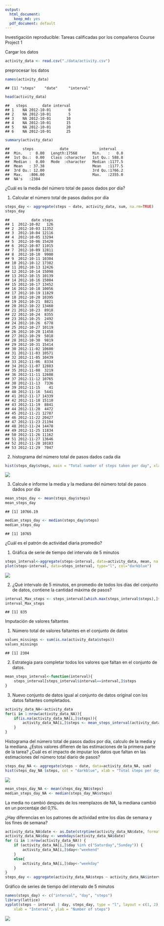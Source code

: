 ```yaml
---
output:
  html_document: 
    keep_md: yes
  pdf_document: default
---
```

Investigación reproducible: Tareas calificadas por los compañeros Course Project 1

Cargar los datos 


```r
activity_data <- read.csv("./data/activity.csv")
```

preprocesar los datos


```r
names(activity_data)
```

```
## [1] "steps"    "date"     "interval"
```


```r
head(activity_data)
```

```
##   steps       date interval
## 1    NA 2012-10-01        0
## 2    NA 2012-10-01        5
## 3    NA 2012-10-01       10
## 4    NA 2012-10-01       15
## 5    NA 2012-10-01       20
## 6    NA 2012-10-01       25
```


```r
summary(activity_data)
```

```
##      steps            date              interval     
##  Min.   :  0.00   Length:17568       Min.   :   0.0  
##  1st Qu.:  0.00   Class :character   1st Qu.: 588.8  
##  Median :  0.00   Mode  :character   Median :1177.5  
##  Mean   : 37.38                      Mean   :1177.5  
##  3rd Qu.: 12.00                      3rd Qu.:1766.2  
##  Max.   :806.00                      Max.   :2355.0  
##  NA's   :2304
```

¿Cuál es la media del número total de pasos dados por día?

1. Calcular el número total de pasos dados por día

```r
steps_day <- aggregate(steps ~ date, activity_data, sum, na.rm=TRUE)
steps_day
```

```
##          date steps
## 1  2012-10-02   126
## 2  2012-10-03 11352
## 3  2012-10-04 12116
## 4  2012-10-05 13294
## 5  2012-10-06 15420
## 6  2012-10-07 11015
## 7  2012-10-09 12811
## 8  2012-10-10  9900
## 9  2012-10-11 10304
## 10 2012-10-12 17382
## 11 2012-10-13 12426
## 12 2012-10-14 15098
## 13 2012-10-15 10139
## 14 2012-10-16 15084
## 15 2012-10-17 13452
## 16 2012-10-18 10056
## 17 2012-10-19 11829
## 18 2012-10-20 10395
## 19 2012-10-21  8821
## 20 2012-10-22 13460
## 21 2012-10-23  8918
## 22 2012-10-24  8355
## 23 2012-10-25  2492
## 24 2012-10-26  6778
## 25 2012-10-27 10119
## 26 2012-10-28 11458
## 27 2012-10-29  5018
## 28 2012-10-30  9819
## 29 2012-10-31 15414
## 30 2012-11-02 10600
## 31 2012-11-03 10571
## 32 2012-11-05 10439
## 33 2012-11-06  8334
## 34 2012-11-07 12883
## 35 2012-11-08  3219
## 36 2012-11-11 12608
## 37 2012-11-12 10765
## 38 2012-11-13  7336
## 39 2012-11-15    41
## 40 2012-11-16  5441
## 41 2012-11-17 14339
## 42 2012-11-18 15110
## 43 2012-11-19  8841
## 44 2012-11-20  4472
## 45 2012-11-21 12787
## 46 2012-11-22 20427
## 47 2012-11-23 21194
## 48 2012-11-24 14478
## 49 2012-11-25 11834
## 50 2012-11-26 11162
## 51 2012-11-27 13646
## 52 2012-11-28 10183
## 53 2012-11-29  7047
```

2. histograma del número total de pasos dados cada día


```r
hist(steps_day$steps, main = "Total number of steps taken per day", xlab = "Total steps taken per day", col = "darkblue")
```

![](reprodResearchProject1_files/figure-html/unnamed-chunk-6-1.png)<!-- -->

3. Calcule e informe la media y la mediana del número total de pasos dados por día


```r
mean_steps_day <- mean(steps_day$steps)
mean_steps_day
```

```
## [1] 10766.19
```


```r
median_steps_day <- median(steps_day$steps)
median_steps_day
```

```
## [1] 10765
```

¿Cuál es el patrón de actividad diaria promedio?

1. Gráfica de serie de tiempo del intervalo de 5 minutos 


```r
steps_interval<-aggregate(steps~interval, data=activity_data, mean, na.rm=TRUE)
plot(steps~interval, data=steps_interval, type="l", col="darkblue")
```

![](reprodResearchProject1_files/figure-html/unnamed-chunk-7-1.png)<!-- -->

2. ¿Qué intervalo de 5 minutos, en promedio de todos los días del conjunto de datos, contiene la cantidad máxima de pasos?


```r
interval_Max_steps <- steps_interval[which.max(steps_interval$steps),]$interval
interval_Max_steps
```

```
## [1] 835
```

Imputación de valores faltantes

1. Número total de valores faltantes en el conjunto de datos 


```r
values_missings <- sum(is.na(activity_data$steps))
values_missings
```

```
## [1] 2304
```

2. Estrategia para completar todos los valores que faltan en el conjunto de datos. 


```r
mean_steps_interval<-function(interval){
    steps_interval[steps_interval$interval==interval,]$steps
}
```

3. Nuevo conjunto de datos igual al conjunto de datos original con los datos faltantes completados.


```r
activity_data_NA<-activity_data
for(i in 1:nrow(activity_data_NA)){
    if(is.na(activity_data_NA[i,]$steps)){
        activity_data_NA[i,]$steps <- mean_steps_interval(activity_data_NA[i,]$interval)
    }
}
```

Histograma del número total de pasos dados por día, calculo de la  media  y  la mediana. 
¿Estos valores difieren de las estimaciones de la primera parte de la tarea? 
 ¿Cuál es el impacto de imputar los datos que faltan en las estimaciones del número total diario de pasos?


```r
steps_day_NA <- aggregate(steps ~ date, data=activity_data_NA, sum)
hist(steps_day_NA $steps, col = "darkblue", xlab = "Total steps per day", ylim = c(0,30), main = "Total number of steps taken each day")
```

![](reprodResearchProject1_files/figure-html/unnamed-chunk-12-1.png)<!-- -->

```r
mean_steps_day_NA <- mean(steps_day_NA$steps)
median_steps_day_NA <- median(steps_day_NA$steps)
```

La media no cambió después de los reemplazos de NA, la mediana cambió en un porcentaje del 0,1%.

¿Hay diferencias en los patrones de actividad entre los días de semana y los fines de semana?


```r
activity_data_NA$date <- as.Date(strptime(activity_data_NA$date, format="%Y-%m-%d"))
activity_data_NA$day <- weekdays(activity_data_NA$date)
for (i in 1:nrow(activity_data_NA)) {
    if (activity_data_NA[i,]$day %in% c("Saturday","Sunday")) {
        activity_data_NA[i,]$day<-"weekend"
    }
    else{
        activity_data_NA[i,]$day<-"weekday"
    }
}
steps_day <- aggregate(activity_data_NA$steps ~ activity_data_NA$interval + activity_data_NA$day, activity_data_NA, mean)
```

Gráfico de series de tiempo del intervalo de 5 minutos


```r
names(steps_day) <- c("interval", "day", "steps")
library(lattice)
xyplot(steps ~ interval | day, steps_day, type = "l", layout = c(1, 2), 
    xlab = "Interval", ylab = "Number of steps")
```

![](reprodResearchProject1_files/figure-html/unnamed-chunk-14-1.png)<!-- -->

